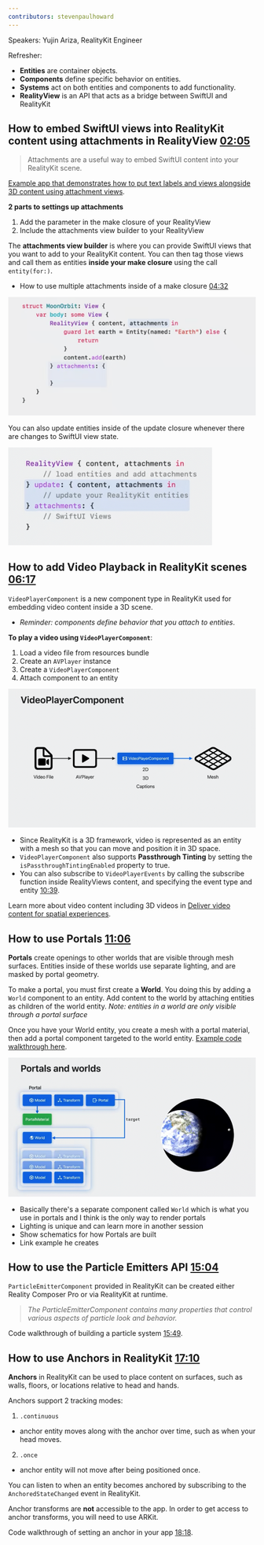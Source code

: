 ```yaml
---
contributors: stevenpaulhoward
---
```


Speakers: Yujin Ariza, RealityKit Engineer

Refresher: 
- **Entities** are container objects.
- **Components** define specific behavior on entities.
- **Systems** act on both entities and components to add functionality.
- **RealityView** is an API that acts as a bridge between SwiftUI and RealityKit

## How to embed SwiftUI views into RealityKit content using attachments in RealityView [02:05](https://developer.apple.com/videos/play/wwdc2023/10081?time=125)

> Attachments are a useful way to embed SwiftUI content into your RealityKit scene.

[Example app that demonstrates how to put text labels and views alongside 3D content using attachment views](https://developer.apple.com/videos/play/wwdc2023/10081?time=147).

**2 parts to settings up attachments**
1. Add the parameter in the make closure of your RealityView
2. Include the attachments view builder to your RealityView

The **attachments view builder** is where you can provide SwiftUI views that you want to add to your RealityKit content. You can then tag those views and call them as entities **inside your make closure** using the call `entity(for:)`.
- How to use multiple attachments inside of a make closure [04:32](https://developer.apple.com/videos/play/wwdc2023/10081?time=272)

![Structure of attachments.][attachments]

[attachments]: ../../../images/notes/wwdc23/10081/attachments.png

You can also update entities inside of the update closure whenever there are changes to SwiftUI view state.

![Attachments with update closure.][attachments-update]

[attachments-update]: ../../../images/notes/wwdc23/10081/attachments-update.png

## How to add Video Playback in RealityKit scenes [06:17](https://developer.apple.com/videos/play/wwdc2023/10081?time=377)

`VideoPlayerComponent` is a new component type in RealityKit used for embedding video content inside a 3D scene.
- _Reminder: components define behavior that you attach to entities_.

**To play a video using `VideoPlayerComponent`**:
1. Load a video file from resources bundle
2. Create an `AVPlayer` instance
3. Create a `VideoPlayerComponent`
4. Attach component to an entity

![Video Player Component Flow.][videoplayercomponent]

[videoplayercomponent]: ../../../images/notes/wwdc23/10081/videoplayercomponent.png

- Since RealityKit is a 3D framework, video is represented as an entity with a mesh so that you can move and position it in 3D space.
- `VideoPlayerComponent` also supports **Passthrough Tinting** by setting the `isPassthroughTintingEnabled` property to true.
- You can also subscribe to `VideoPlayerEvents` by calling the subscribe function inside RealityViews content, and specifying the event type and entity [10:39](https://developer.apple.com/videos/play/wwdc2023/10081?time=639).

Learn more about video content including 3D videos in [Deliver video content for spatial experiences](https://developer.apple.com/videos/play/wwdc2023/10071).

## How to use Portals [11:06](https://developer.apple.com/videos/play/wwdc2023/10081?time=666)

**Portals** create openings to other worlds that are visible through mesh surfaces. Entities inside of these worlds use separate lighting, and are masked by portal geometry.

To make a portal, you must first create a **World**. You doing this by adding a `World` component to an entity. Add content to the world by attaching entities as children of the world entity. 
_Note: entities in a world are only visible through a portal surface_

Once you have your World entity, you create a mesh with a portal material, then add a portal component targeted to the world entity. [Example code walkthrough here](https://developer.apple.com/videos/play/wwdc2023/10081/?time=791).

![Schematic of portals.][portals]

[portals]: ../../../images/notes/wwdc23/10081/portals.png

- Basically there's a separate component called `World` which is what you use in portals and I think is the only way to render portals
- Lighting is unique and can learn more in another session
- Show schematics for how Portals are built
- Link example he creates

## How to use the Particle Emitters API [15:04](https://developer.apple.com/videos/play/wwdc2023/10081?time=904)

`ParticleEmitterComponent` provided in RealityKit can be created either Reality Composer Pro or via RealityKit at runtime.

> _The ParticleEmitterComponent contains many properties that control various aspects of particle look and behavior._

Code walkthrough of building a particle system [15:49](https://developer.apple.com/videos/play/wwdc2023/10081/?time=949).

## How to use Anchors in RealityKit [17:10](https://developer.apple.com/videos/play/wwdc2023/10081?time=1030)

**Anchors** in RealityKit can be used to place content on surfaces, such as walls, floors, or locations relative to head and hands.

Anchors support 2 tracking modes:
1. `.continuous`
- anchor entity moves along with the anchor over time, such as when your head moves.
2. `.once`
- anchor entity will not move after being positioned once.

You can listen to when an entity becomes anchored by subscribing to the `AnchoredStateChanged` event in RealityKit.

Anchor transforms are **not** accessible to the app. In order to get access to anchor transforms, you will need to use ARKit.

Code walkthrough of setting an anchor in your app [18:18](https://developer.apple.com/videos/play/wwdc2023/10081/?time=1098).